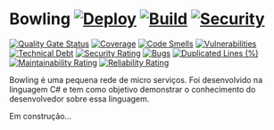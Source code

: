 # Bowling [![Deploy](https://github.com/ervinnotari/Bowling/actions/workflows/heroku_ci.yml/badge.svg?branch=heroku)](http://bowling-painel-on-blazor.herokuapp.com/) [![Build](https://github.com/ervinnotari/Bowling/actions/workflows/dotnetcore.yml/badge.svg)](https://github.com/ervinnotari/Bowling/actions/workflows/dotnetcore.yml) [![Security](https://github.com/ervinnotari/Bowling/actions/workflows/security-code.yml/badge.svg)](https://github.com/ervinnotari/Bowling/actions/workflows/security-code.yml)
[![Quality Gate Status](https://sonarcloud.io/api/project_badges/measure?project=ervinnotari_Bowling&metric=alert_status)](https://sonarcloud.io/dashboard?id=ervinnotari_Bowling)
[![Coverage](https://sonarcloud.io/api/project_badges/measure?project=ervinnotari_Bowling&metric=coverage)](https://sonarcloud.io/dashboard?id=ervinnotari_Bowling)
[![Code Smells](https://sonarcloud.io/api/project_badges/measure?project=ervinnotari_Bowling&metric=code_smells)](https://sonarcloud.io/dashboard?id=ervinnotari_Bowling)
[![Vulnerabilities](https://sonarcloud.io/api/project_badges/measure?project=ervinnotari_Bowling&metric=vulnerabilities)](https://sonarcloud.io/dashboard?id=ervinnotari_Bowling)
[![Technical Debt](https://sonarcloud.io/api/project_badges/measure?project=ervinnotari_Bowling&metric=sqale_index)](https://sonarcloud.io/dashboard?id=ervinnotari_Bowling)
[![Security Rating](https://sonarcloud.io/api/project_badges/measure?project=ervinnotari_Bowling&metric=security_rating)](https://sonarcloud.io/dashboard?id=ervinnotari_Bowling)
[![Bugs](https://sonarcloud.io/api/project_badges/measure?project=ervinnotari_Bowling&metric=bugs)](https://sonarcloud.io/dashboard?id=ervinnotari_Bowling)
[![Duplicated Lines (%)](https://sonarcloud.io/api/project_badges/measure?project=ervinnotari_Bowling&metric=duplicated_lines_density)](https://sonarcloud.io/dashboard?id=ervinnotari_Bowling)
[![Maintainability Rating](https://sonarcloud.io/api/project_badges/measure?project=ervinnotari_Bowling&metric=sqale_rating)](https://sonarcloud.io/dashboard?id=ervinnotari_Bowling)
[![Reliability Rating](https://sonarcloud.io/api/project_badges/measure?project=ervinnotari_Bowling&metric=reliability_rating)](https://sonarcloud.io/dashboard?id=ervinnotari_Bowling)

Bowling é uma pequena rede de micro serviços. Foi desenvolvido na linguagem C# e tem como objetivo demonstrar o conhecimento do desenvolvedor sobre essa linguagem.

Em construção... 
